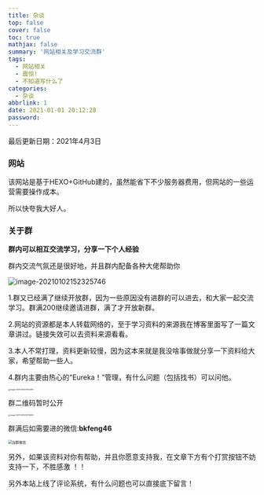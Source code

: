 ```yaml
---
title: 杂谈
top: false
cover: false
toc: true
mathjax: false
summary: '网站相关及学习交流群'
tags:
  - 网站相关
  - 震惊!
  - 不知道写什么了
categories:
  - 杂谈
abbrlink: 1
date: 2021-01-01 20:12:28
password:
---
```




最后更新日期：2021年4月3日



### 网站

该网站是基于HEXO+GitHub建的，虽然能省下不少服务器费用，但网站的一些运营需要操作成本。

所以快夸我大好人。



### 关于群

**群内可以相互交流学习，分享一下个人经验**

群内交流气氛还是很好地，并且群内配备各种大佬帮助你

![image-20210102152325746](https://i.loli.net/2021/01/02/HYBcazNOtg5XVe6.png)



1.群又已经满了继续开放群，因为一些原因没有进群的可以进去，和大家一起交流学习。群满200继续邀请进群，满了才开放新群。

2.网站的资源都是本人转载网络的，至于学习资料的来源我在博客里面写了一篇文章讲过。链接失效可以去资料来源看看。

3.本人不常打理，资料更新较慢，因为这本来就是我没啥事做就分享一下资料给大家，希望帮助一些人。

4.群内主要由热心的“Eureka！”管理，有什么问题（包括找书）可以问他。

<img src="C:%5CUsers%5Cweifeng%5CAppData%5CRoaming%5CTypora%5Ctypora-user-images%5Cimage-20210403231353289.png" alt="image-20210403231353289" style="zoom:25%;" />



群二维码暂时公开

<img src="C:%5CUsers%5Cweifeng%5CAppData%5CRoaming%5CTypora%5Ctypora-user-images%5Cimage-20210403232755639.png" alt="image-20210403232755639" style="zoom:25%;" />

















 





 



 







 







群满后如需要进的微信:**bkfeng46**

<img src="https://i.loli.net/2021/01/02/UF7me1GifdbrzZy.png" alt="加群微信" style="zoom: 50%;" />









另外，如果该资料对你有帮助，并且你愿意支持我，在文章下方有个打赏按钮不妨支持一下，不胜感激 ！！

另外本站上线了评论系统，有什么问题也可以直接底下留言！




